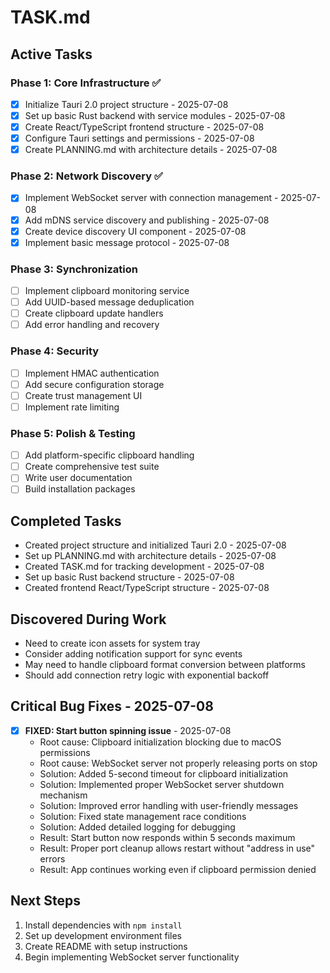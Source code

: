 # TASK.md

## Active Tasks

### Phase 1: Core Infrastructure ✅
- [x] Initialize Tauri 2.0 project structure - 2025-07-08
- [x] Set up basic Rust backend with service modules - 2025-07-08
- [x] Create React/TypeScript frontend structure - 2025-07-08
- [x] Configure Tauri settings and permissions - 2025-07-08
- [x] Create PLANNING.md with architecture details - 2025-07-08

### Phase 2: Network Discovery ✅
- [x] Implement WebSocket server with connection management - 2025-07-08
- [x] Add mDNS service discovery and publishing - 2025-07-08
- [x] Create device discovery UI component - 2025-07-08
- [x] Implement basic message protocol - 2025-07-08

### Phase 3: Synchronization
- [ ] Implement clipboard monitoring service
- [ ] Add UUID-based message deduplication
- [ ] Create clipboard update handlers
- [ ] Add error handling and recovery

### Phase 4: Security
- [ ] Implement HMAC authentication
- [ ] Add secure configuration storage
- [ ] Create trust management UI
- [ ] Implement rate limiting

### Phase 5: Polish & Testing
- [ ] Add platform-specific clipboard handling
- [ ] Create comprehensive test suite
- [ ] Write user documentation
- [ ] Build installation packages

## Completed Tasks
- Created project structure and initialized Tauri 2.0 - 2025-07-08
- Set up PLANNING.md with architecture details - 2025-07-08
- Created TASK.md for tracking development - 2025-07-08
- Set up basic Rust backend structure - 2025-07-08
- Created frontend React/TypeScript structure - 2025-07-08

## Discovered During Work
- Need to create icon assets for system tray
- Consider adding notification support for sync events
- May need to handle clipboard format conversion between platforms
- Should add connection retry logic with exponential backoff

## Critical Bug Fixes - 2025-07-08
- [x] **FIXED: Start button spinning issue** - 2025-07-08
  - Root cause: Clipboard initialization blocking due to macOS permissions
  - Root cause: WebSocket server not properly releasing ports on stop
  - Solution: Added 5-second timeout for clipboard initialization
  - Solution: Implemented proper WebSocket server shutdown mechanism
  - Solution: Improved error handling with user-friendly messages
  - Solution: Fixed state management race conditions
  - Solution: Added detailed logging for debugging
  - Result: Start button now responds within 5 seconds maximum
  - Result: Proper port cleanup allows restart without "address in use" errors
  - Result: App continues working even if clipboard permission denied

## Next Steps
1. Install dependencies with `npm install`
2. Set up development environment files
3. Create README with setup instructions
4. Begin implementing WebSocket server functionality